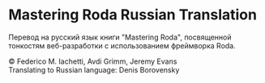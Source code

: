 # Mastering Roda Russian Translation
Перевод на русский язык книги "Mastering Roda", посвященной тонкостям веб-разработки с использованием фреймворка Roda.  

©️ Federico M. Iachetti, Avdi Grimm, Jeremy Evans  
Translating to Russian language: Denis Borovensky
